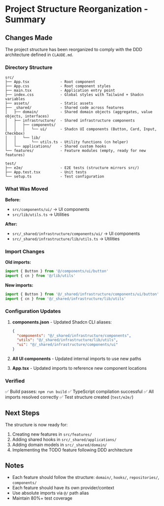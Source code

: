 # Project Structure Reorganization - Summary

## Changes Made

The project structure has been reorganized to comply with the DDD architecture defined in `CLAUDE.md`.

### Directory Structure

```
src/
├── App.tsx              - Root component
├── App.css              - Root component styles
├── main.tsx             - Application entry point
├── index.css            - Global styles with Tailwind + Shadcn variables
├── assets/              - Static assets
├── _shared/             - Shared code across features
│   ├── domain/          - Shared domain objects (aggregates, value objects, interfaces)
│   ├── infrastructure/  - Shared infrastructure components
│   │   ├── components/
│   │   │   └── ui/      - Shadcn UI components (Button, Card, Input, Checkbox)
│   │   └── lib/
│   │       └── utils.ts - Utility functions (cn helper)
│   └── applications/    - Shared custom hooks
└── features/            - Feature modules (empty, ready for new features)

test/
├── e2e/                 - E2E tests (structure mirrors src/)
├── App.test.tsx         - Unit tests
└── setup.ts             - Test configuration
```

### What Was Moved

**Before:**
- `src/components/ui/` → UI components
- `src/lib/utils.ts` → Utilities

**After:**
- `src/_shared/infrastructure/components/ui/` → UI components
- `src/_shared/infrastructure/lib/utils.ts` → Utilities

### Import Changes

**Old imports:**
```typescript
import { Button } from '@/components/ui/button'
import { cn } from '@/lib/utils'
```

**New imports:**
```typescript
import { Button } from '@/_shared/infrastructure/components/ui/button'
import { cn } from '@/_shared/infrastructure/lib/utils'
```

### Configuration Updates

1. **components.json** - Updated Shadcn CLI aliases:
   ```json
   {
     "components": "@/_shared/infrastructure/components",
     "utils": "@/_shared/infrastructure/lib/utils",
     "ui": "@/_shared/infrastructure/components/ui"
   }
   ```

2. **All UI components** - Updated internal imports to use new paths

3. **App.tsx** - Updated imports to reference new component locations

### Verified

✅ Build passes: `npm run build`
✅ TypeScript compilation successful
✅ All imports resolved correctly
✅ Test structure created (`test/e2e/`)

## Next Steps

The structure is now ready for:
1. Creating new features in `src/features/`
2. Adding shared hooks in `src/_shared/applications/`
3. Adding domain models in `src/_shared/domain/`
4. Implementing the TODO feature following DDD architecture

## Notes

- Each feature should follow the structure: `domain/`, `hooks/`, `repositories/`, `components/`
- Each feature should have its own provider/context
- Use absolute imports via `@/` path alias
- Maintain 80%+ test coverage
